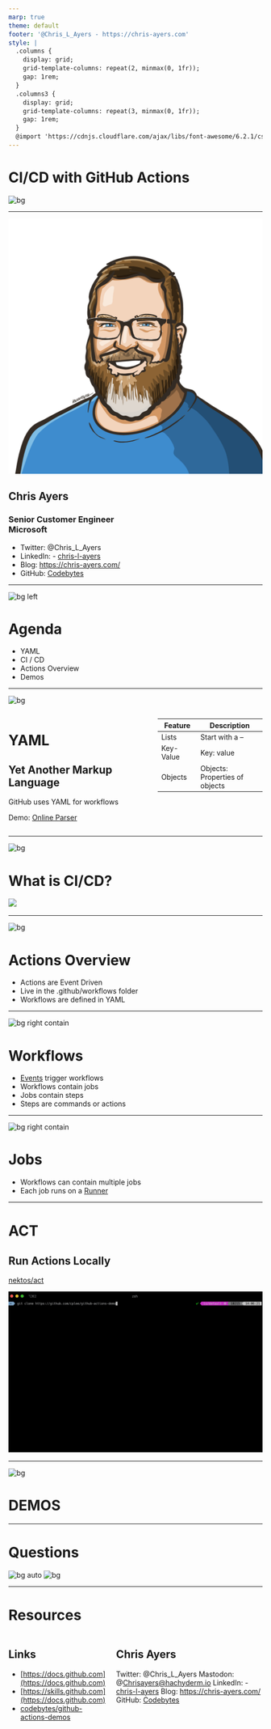 ```yaml
---
marp: true
theme: default
footer: '@Chris_L_Ayers - https://chris-ayers.com'
style: |
  .columns {
    display: grid;
    grid-template-columns: repeat(2, minmax(0, 1fr));
    gap: 1rem;
  }
  .columns3 {
    display: grid;
    grid-template-columns: repeat(3, minmax(0, 1fr));
    gap: 1rem;
  } 
  @import 'https://cdnjs.cloudflare.com/ajax/libs/font-awesome/6.2.1/css/all.min.css'
---
```


# CI/CD with GitHub Actions

![bg](./img/bg.png)


---

![bg left:40%](./img/portrait.png)

## Chris Ayers
### Senior Customer Engineer<br>Microsoft

- Twitter: @Chris\_L\_Ayers
- LinkedIn: - [chris\-l\-ayers](https://linkedin.com/in/chris-l-ayers/)
- Blog: [https://chris-ayers\.com/](https://chris-ayers.com/)
- GitHub: [Codebytes](https://github.com/codebytes)

---
![bg left](./img/bg.png)

# Agenda
- YAML
- CI / CD
- Actions Overview
- Demos

---

![bg](./img/bg.png)

<div class="columns">
<div>

# YAML
## **Yet Another Markup Language**

GitHub uses YAML for workflows

Demo: [Online Parser](https://yaml-online-parser.appspot.com/)

</div>
<div>

| Feature | Description |
| --- | --- |
| Lists | Start with a – |
| Key-Value | Key: value |
| Objects | Objects:<br>Properties of objects |

</div>

</div>

---

![bg](./img/bg.png)
# What is CI/CD?

![](./img/cicd.png)

---

![bg](./img/bg.png)
# Actions Overview

- Actions are Event Driven
- Live in the .github/workflows folder
- Workflows are defined in YAML

---

![bg right contain](./img/event-job.png)

# Workflows
- [Events](https://docs.github.com/en/actions/using-workflows/events-that-trigger-workflows) trigger workflows
- Workflows contain jobs
- Jobs contain steps
- Steps are commands or actions

---

![bg right contain](./img/job-runner.png)
# Jobs
- Workflows can contain multiple jobs
- Each job runs on a [Runner](https://docs.github.com/en/actions/using-github-hosted-runners/about-github-hosted-runners)

---

# ACT
## Run Actions Locally

<i class="fa-brands fa-github"></i>  [nektos/act](https://github.com/nektos/act)

![bg right:50% contain](./img/act-quickstart-2.gif)

---

![bg](./img/bg.png)
# DEMOS

---

# Questions

![bg auto](./img/background.jpg)
![bg](./img/owl.png)

---

# Resources

<div class="columns">
<div>

## Links

- [https://docs.github.com](https://docs.github.com)
- [https://skills.github.com](https://docs.github.com)
- [codebytes/github-actions-demos](https://github.com/codebytes/github-actions-demos)
</div>
<div>

## Chris Ayers 

<i class="fa-brands fa-twitter"></i> Twitter: @Chris\_L\_Ayers
<i class="fa-brands fa-mastodon"></i> Mastodon: @Chrisayers@hachyderm.io
<i class="fa-brands fa-linkedin"></i> LinkedIn: - [chris\-l\-ayers](https://linkedin.com/in/chris-l-ayers/)
<i class="fa fa-window-maximize"></i> Blog: [https://chris-ayers\.com/](https://chris-ayers.com/)
<i class="fa-brands fa-github"></i> GitHub: [Codebytes](https://github.com/codebytes)

</div>

</div>
